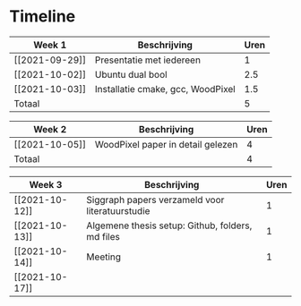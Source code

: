 # Timeline

| Week 1         | Beschrijving                      | Uren |
| -------------- | --------------------------------- | ---- |
| [[2021-09-29]] | Presentatie met iedereen          | 1    |
| [[2021-10-02]] | Ubuntu dual bool                  | 2.5  |
| [[2021-10-03]] | Installatie cmake, gcc, WoodPixel | 1.5  |
| Totaal         |                                   | 5    | 

| Week 2         | Beschrijving                      | Uren |
| -------------- | --------------------------------- | ---- |
| [[2021-10-05]] | WoodPixel paper in detail gelezen | 4    |
| Totaal         |                                   | 4    | 

| Week 3         | Beschrijving                                     | Uren |
| -------------- | ------------------------------------------------ | ---- |
| [[2021-10-12]] | Siggraph papers verzameld voor literatuurstudie  | 1    |
| [[2021-10-13]] | Algemene thesis setup: Github, folders, md files | 1    |
| [[2021-10-14]] | Meeting                                          | 1    |
| [[2021-10-17]] |                                                  |      |
